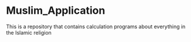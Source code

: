 # Muslim_Application
This is a repository that contains calculation programs about everything in the Islamic religion
